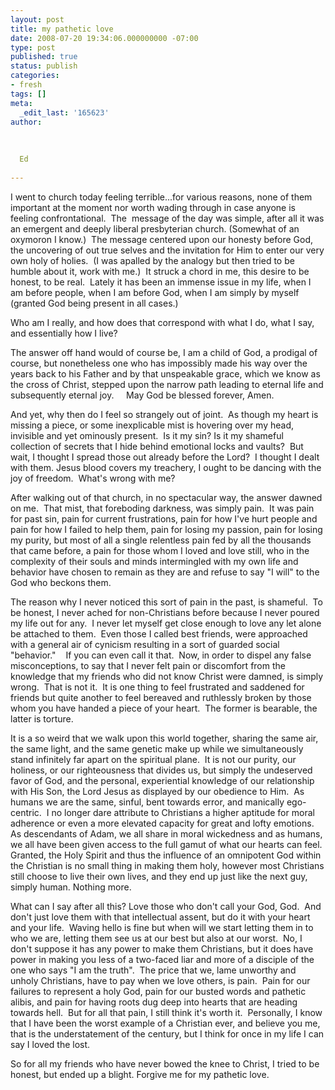 ```yaml
---
layout: post
title: my pathetic love
date: 2008-07-20 19:34:06.000000000 -07:00
type: post
published: true
status: publish
categories:
- fresh
tags: []
meta:
  _edit_last: '165623'
author:
  
  
  
  Ed
  
---
```

<p>I went to church today feeling terrible...for various reasons, none of them important at the moment nor worth wading through in case anyone is feeling confrontational.  The  message of the day was simple, after all it was an emergent and deeply liberal presbyterian church. (Somewhat of an oxymoron I know.)  The message centered upon our honesty before God, the uncovering of out true selves and the invitation for Him to enter our very own holy of holies.  (I was apalled by the analogy but then tried to be humble about it, work with me.)  It struck a chord in me, this desire to be honest, to be real.  Lately it has been an immense issue in my life, when I am before people, when I am before God, when I am simply by myself (granted God being present in all cases.)</p>
<p>Who am I really, and how does that correspond with what I do, what I say, and essentially how I live?</p>
<p>The answer off hand would of course be, I am a child of God, a prodigal of course, but nonetheless one who has impossibly made his way over the years back to his Father and by that unspeakable grace, which we know as the cross of Christ, stepped upon the narrow path leading to eternal life and subsequently eternal joy.     May God be blessed forever, Amen.</p>
<p>And yet, why then do I feel so strangely out of joint.  As though my heart is missing a piece, or some inexplicable mist is hovering over my head, invisible and yet ominously present.  Is it my sin? Is it my shameful collection of secrets that I hide behind emotional locks and vaults?  But wait, I thought I spread those out already before the Lord?  I thought I dealt with them. Jesus blood covers my treachery, I ought to be dancing with the joy of freedom.  What's wrong with me?</p>
<p>After walking out of that church, in no spectacular way, the answer dawned on me.  That mist, that foreboding darkness, was simply pain.  It was pain for past sin, pain for current frustrations, pain for how I've hurt people and pain for how I failed to help them, pain for losing my passion, pain for losing my purity, but most of all a single relentless pain fed by all the thousands that came before, a pain for those whom I loved and love still, who in the complexity of their souls and minds intermingled with my own life and behavior have chosen to remain as they are and refuse to say "I will" to the God who beckons them.</p>
<p>The reason why I never noticed this sort of pain in the past, is shameful.  To be honest, I never ached for non-Christians before because I never poured my life out for any.  I never let myself get close enough to love any let alone be attached to them.  Even those I called best friends, were approached with a general air of cynicism resulting in a sort of guarded social "behavior."    If you can even call it that.  Now, in order to dispel any false misconceptions, to say that I never felt pain or discomfort from the knowledge that my friends who did not know Christ were damned, is simply wrong.  That is not it.  It is one thing to feel frustrated and saddened for friends but quite another to feel bereaved and ruthlessly broken by those whom you have handed a piece of your heart.  The former is bearable, the latter is torture.</p>
<p>It is a so weird that we walk upon this world together, sharing the same air, the same light, and the same genetic make up while we simultaneously stand infinitely far apart on the spiritual plane.  It is not our purity, our holiness, or our righteousness that divides us, but simply the undeserved favor of God, and the personal, experiential knowledge of our relationship with His Son, the Lord Jesus as displayed by our obedience to Him.  As humans we are the same, sinful, bent towards error, and manically ego-centric.  I no longer dare attribute to Christians a higher aptitude for moral adherence or even a more elevated capacity for great and lofty emotions.  As descendants of Adam, we all share in moral wickedness and as humans, we all have been given access to the full gamut of what our hearts can feel.  Granted, the Holy Spirit and thus the influence of an omnipotent God within the Christian is no small thing in making them holy, however most Christians still choose to live their own lives, and they end up just like the next guy, simply human. Nothing more.</p>
<p>What can I say after all this? Love those who don't call your God, God.  And don't just love them with that intellectual assent, but do it with your heart and your life.  Waving hello is fine but when will we start letting them in to who we are, letting them see us at our best but also at our worst.  No, I don't suppose it has any power to make them Christians, but it does have power in making you less of a two-faced liar and more of a disciple of the one who says "I am the truth".  The price that we, lame unworthy and unholy Christians, have to pay when we love others, is pain.  Pain for our failures to represent a holy God, pain for our busted words and pathetic alibis, and pain for having roots dug deep into hearts that are heading towards hell.  But for all that pain, I still think it's worth it.  Personally, I know that I have been the worst example of a Christian ever, and believe you me, that is the understatement of the century, but I think for once in my life I can say I loved the lost.</p>
<p>So for all my friends who have never bowed the knee to Christ, I tried to be honest, but ended up a blight. Forgive me for my pathetic love.</p>
